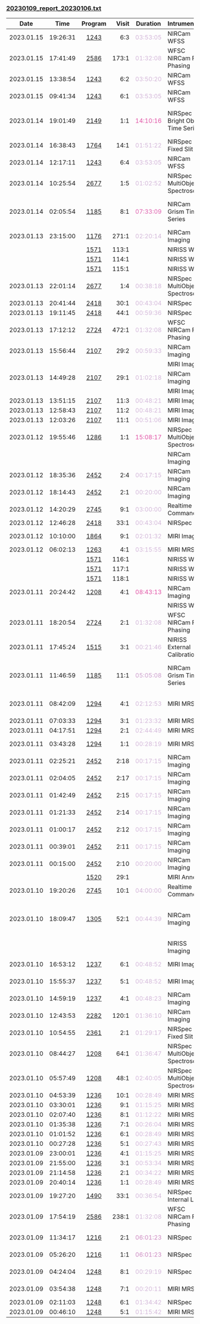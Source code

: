 

### <a href="https://www.stsci.edu/files/live/sites/www/files/home/jwst/science-execution/observing-schedules/_documents/20230109_report_20230106.txt" > 20230109_report_20230106.txt </a>

|  Date  |  Time   | Program | Visit | Duration | Intrument | Target | Keywords | 
| :----: | :-----: | :-----: | ----: | :------: | :-------- | :----- | :------- |
| 2023.01.15 | 19:26:31  | <a href="https://www.stsci.edu/jwst-program-info/program/?program=1243"> 1243 </a> |   6:3  |  <span style="color:#d3b6d9;"> 03:53:05 </span>  | NIRCam WFSS  | J0148+0600                                   |  Quasars                                          |
| 2023.01.15 | 17:41:49  | <a href="https://www.stsci.edu/jwst-program-info/program/?program=2586"> 2586 </a> | 173:1  |  <span style="color:#d4b9da;"> 01:32:08 </span>  | WFSC NIRCam Fine Phasing              | 2MASS-02085959+0506144                       |  Focus test                                       |
| 2023.01.15 | 13:38:54  | <a href="https://www.stsci.edu/jwst-program-info/program/?program=1243"> 1243 </a> |   6:2  |  <span style="color:#d4b8d9;"> 03:50:20 </span>  | NIRCam WFSS  | J0148+0600                                   |  Quasars                                          |
| 2023.01.15 | 09:41:34  | <a href="https://www.stsci.edu/jwst-program-info/program/?program=1243"> 1243 </a> |   6:1  |  <span style="color:#d3b6d9;"> 03:53:05 </span>  | NIRCam WFSS  | J0148+0600                                   |  Quasars                                          |
| 2023.01.14 | 19:01:49  | <a href="https://www.stsci.edu/jwst-program-info/program/?program=2149"> 2149 </a> |   1:1  |  <span style="color:#e155a6;"> 14:10:16 </span>  | NIRSpec Bright Object Time Series     | V-V1298-TAU, GAIA-DR3-51886439046112640      |  Exoplanet Systems,  Exoplanets,  T Tauri stars   |
| 2023.01.14 | 16:38:43  | <a href="https://www.stsci.edu/jwst-program-info/program/?program=1764"> 1764 </a> |  14:1  |  <span style="color:#d4b9da;"> 01:51:22 </span>  | NIRSpec Fixed Slit       | J0313-1806                                   |  Quasars                                          |
| 2023.01.14 | 12:17:11  | <a href="https://www.stsci.edu/jwst-program-info/program/?program=1243"> 1243 </a> |   6:4  |  <span style="color:#d3b6d9;"> 03:53:05 </span>  | NIRCam WFSS  | J0148+0600                                   |  Quasars                                          |
| 2023.01.14 | 10:25:54  | <a href="https://www.stsci.edu/jwst-program-info/program/?program=2677"> 2677 </a> |   1:5  |  <span style="color:#d4b9da;"> 01:02:52 </span>  | NIRSpec MultiObject Spectroscopy      | M-82                                         |  Starburst galaxies                               |
| 2023.01.14 | 02:05:54  | <a href="https://www.stsci.edu/jwst-program-info/program/?program=1185"> 1185 </a> |   8:1  |  <span style="color:#df64af;"> 07:33:09 </span>  | NIRCam Grism Time Series              | WASP-107                                     |  Exoplanet Systems,  K dwarfs,  K stars           |
| 2023.01.13 | 23:15:00  | <a href="https://www.stsci.edu/jwst-program-info/program/?program=1176"> 1176 </a> | 271:1  |  <span style="color:#d4b9da;"> 02:20:14 </span>  | NIRCam Imaging                        | CLG-J1212+2733                               |  Rich clusters                                    |
|  |  | <a href="https://www.stsci.edu/jwst-program-info/program/?program=1571"> 1571 </a> | 113:1  |  |  NIRISS WFSS  | Pure Parallel  |   |
|  |  | <a href="https://www.stsci.edu/jwst-program-info/program/?program=1571"> 1571 </a> | 114:1  |  |  NIRISS WFSS  | Pure Parallel  |   |
|  |  | <a href="https://www.stsci.edu/jwst-program-info/program/?program=1571"> 1571 </a> | 115:1  |  |  NIRISS WFSS  | Pure Parallel  |   |
| 2023.01.13 | 22:01:14  | <a href="https://www.stsci.edu/jwst-program-info/program/?program=2677"> 2677 </a> |   1:4  |  <span style="color:#d4b9da;"> 00:38:18 </span>  | NIRSpec MultiObject Spectroscopy      | M-82                                         |  Starburst galaxies                               |
| 2023.01.13 | 20:41:44  | <a href="https://www.stsci.edu/jwst-program-info/program/?program=2418"> 2418 </a> |  30:1  |  <span style="color:#d4b9da;"> 00:43:04 </span>  | NIRSpec IFU              | 2014YF50                                     |  Asteroid                                         |
| 2023.01.13 | 19:11:45  | <a href="https://www.stsci.edu/jwst-program-info/program/?program=2418"> 2418 </a> |  44:1  |  <span style="color:#d4b9da;"> 00:59:36 </span>  | NIRSpec IFU              | 2010ET65                                     |  Asteroid                                         |
| 2023.01.13 | 17:12:12  | <a href="https://www.stsci.edu/jwst-program-info/program/?program=2724"> 2724 </a> | 472:1  |  <span style="color:#d4b9da;"> 01:32:08 </span>  | WFSC NIRCam Fine Phasing              | 2MASS-11442687+1433413                       |  Focus test                                       |
| 2023.01.13 | 15:56:44  | <a href="https://www.stsci.edu/jwst-program-info/program/?program=2107"> 2107 </a> |  29:2  |  <span style="color:#d4b9da;"> 00:59:33 </span>  | NIRCam Imaging                        | NGC-3627                                     |  Spiral galaxies                                  |
|  |  |  |   |  |  MIRI Imaging                          | Coordinated Parallel  |   |
| 2023.01.13 | 14:49:28  | <a href="https://www.stsci.edu/jwst-program-info/program/?program=2107"> 2107 </a> |  29:1  |  <span style="color:#d4b9da;"> 01:02:18 </span>  | NIRCam Imaging                        | NGC-3627                                     |  Spiral galaxies                                  |
|  |  |  |   |  |  MIRI Imaging                          | Coordinated Parallel  |   |
| 2023.01.13 | 13:51:15  | <a href="https://www.stsci.edu/jwst-program-info/program/?program=2107"> 2107 </a> |  11:3  |  <span style="color:#d4b9da;"> 00:48:21 </span>  | MIRI Imaging                          | NGC-3627                                     |  Spiral galaxies                                  |
| 2023.01.13 | 12:58:43  | <a href="https://www.stsci.edu/jwst-program-info/program/?program=2107"> 2107 </a> |  11:2  |  <span style="color:#d4b9da;"> 00:48:21 </span>  | MIRI Imaging                          | NGC-3627                                     |  Spiral galaxies                                  |
| 2023.01.13 | 12:03:26  | <a href="https://www.stsci.edu/jwst-program-info/program/?program=2107"> 2107 </a> |  11:1  |  <span style="color:#d4b9da;"> 00:51:06 </span>  | MIRI Imaging                          | NGC-3627                                     |  Spiral galaxies                                  |
| 2023.01.12 | 19:55:46  | <a href="https://www.stsci.edu/jwst-program-info/program/?program=1286"> 1286 </a> |   1:1  |  <span style="color:#e155a6;"> 15:08:17 </span>  | NIRSpec MultiObject Spectroscopy      | MERGED-TRIMMED-NIRCAM-CAT-V1                 |                                                   |
|  |  |  |   |  |  NIRCam Imaging                        | Coordinated Parallel  |   |
| 2023.01.12 | 18:35:36  | <a href="https://www.stsci.edu/jwst-program-info/program/?program=2452"> 2452 </a> |   2:4  |  <span style="color:#d4b9da;"> 00:17:15 </span>  | NIRCam Imaging                        | MESSIER-101                                  |  Spiral galaxies                                  |
| 2023.01.12 | 18:14:43  | <a href="https://www.stsci.edu/jwst-program-info/program/?program=2452"> 2452 </a> |   2:1  |  <span style="color:#d4b9da;"> 00:20:00 </span>  | NIRCam Imaging                        | MESSIER-101                                  |  Spiral galaxies                                  |
| 2023.01.12 | 14:20:29  | <a href="https://www.stsci.edu/jwst-program-info/program/?program=2745"> 2745 </a> |   9:1  |  <span style="color:#d4b9da;"> 03:00:00 </span>  | Realtime Commanding                   |                                              |                                                   |
| 2023.01.12 | 12:46:28  | <a href="https://www.stsci.edu/jwst-program-info/program/?program=2418"> 2418 </a> |  33:1  |  <span style="color:#d4b9da;"> 00:43:04 </span>  | NIRSpec IFU              | 2005QU182                                    |  Asteroid                                         |
| 2023.01.12 | 10:10:00  | <a href="https://www.stsci.edu/jwst-program-info/program/?program=1864"> 1864 </a> |   9:1  |  <span style="color:#d4b9da;"> 02:01:32 </span>  | MIRI Imaging                          | SPT0346-52-IMAGING                           |  High-redshift galaxies                           |
| 2023.01.12 | 06:02:13  | <a href="https://www.stsci.edu/jwst-program-info/program/?program=1263"> 1263 </a> |   4:1  |  <span style="color:#d4b9da;"> 03:15:55 </span>  | MIRI MRS IFU   | MIRI-J1120-MRS                               |  Quasars                                          |
|  |  | <a href="https://www.stsci.edu/jwst-program-info/program/?program=1571"> 1571 </a> | 116:1  |  |  NIRISS WFSS  | Pure Parallel  |   |
|  |  | <a href="https://www.stsci.edu/jwst-program-info/program/?program=1571"> 1571 </a> | 117:1  |  |  NIRISS WFSS  | Pure Parallel  |   |
|  |  | <a href="https://www.stsci.edu/jwst-program-info/program/?program=1571"> 1571 </a> | 118:1  |  |  NIRISS WFSS  | Pure Parallel  |   |
| 2023.01.11 | 20:24:42  | <a href="https://www.stsci.edu/jwst-program-info/program/?program=1208"> 1208 </a> |   4:1  |  <span style="color:#e155a6;"> 08:43:13 </span>  | NIRCam Imaging                        | MACSJ0416.1-2403                             |  Rich clusters                                    |
|  |  |  |   |  |  NIRISS WFSS  | Coordinated Parallel  |   |
| 2023.01.11 | 18:20:54  | <a href="https://www.stsci.edu/jwst-program-info/program/?program=2724"> 2724 </a> |   2:1  |  <span style="color:#d4b9da;"> 01:32:08 </span>  | WFSC NIRCam Fine Phasing              | 2MASS-05562621-6359103                       |  Focus test                                       |
| 2023.01.11 | 17:45:24  | <a href="https://www.stsci.edu/jwst-program-info/program/?program=1515"> 1515 </a> |   3:1  |  <span style="color:#d4b9da;"> 00:21:46 </span>  | NIRISS External Calibration           | ASTROMETRIC-FIELD                            |  Astrometric                                      |
| 2023.01.11 | 11:46:59  | <a href="https://www.stsci.edu/jwst-program-info/program/?program=1185"> 1185 </a> |  11:1  |  <span style="color:#cc9fcd;"> 05:05:08 </span>  | NIRCam Grism Time Series              | GJ-436                                       |  Exoplanet Systems,  M dwarfs,  M stars           |
| 2023.01.11 | 08:42:09  | <a href="https://www.stsci.edu/jwst-program-info/program/?program=1294"> 1294 </a> |   4:1  |  <span style="color:#d4b9da;"> 02:12:53 </span>  | MIRI MRS IFU   | -N-CAR                                       |  A stars,  Point spread function                  |
| 2023.01.11 | 07:03:33  | <a href="https://www.stsci.edu/jwst-program-info/program/?program=1294"> 1294 </a> |   3:1  |  <span style="color:#d4b9da;"> 01:23:32 </span>  | MIRI MRS IFU   | -BET-PIC                                     |  Debris disks                                     |
| 2023.01.11 | 04:17:51  | <a href="https://www.stsci.edu/jwst-program-info/program/?program=1294"> 1294 </a> |   2:1  |  <span style="color:#d4b9da;"> 02:44:49 </span>  | MIRI MRS IFU   | -BET-PIC                                     |  Debris disks                                     |
| 2023.01.11 | 03:43:28  | <a href="https://www.stsci.edu/jwst-program-info/program/?program=1294"> 1294 </a> |   1:1  |  <span style="color:#d4b9da;"> 00:28:19 </span>  | MIRI MRS IFU   | -BET-PIC-BACKGROUND                          |  Telescope/sky background                         |
| 2023.01.11 | 02:25:21  | <a href="https://www.stsci.edu/jwst-program-info/program/?program=2452"> 2452 </a> |   2:18 |  <span style="color:#d4b9da;"> 00:17:15 </span>  | NIRCam Imaging                        | MESSIER-101                                  |  Spiral galaxies                                  |
| 2023.01.11 | 02:04:05  | <a href="https://www.stsci.edu/jwst-program-info/program/?program=2452"> 2452 </a> |   2:17 |  <span style="color:#d4b9da;"> 00:17:15 </span>  | NIRCam Imaging                        | MESSIER-101                                  |  Spiral galaxies                                  |
| 2023.01.11 | 01:42:49  | <a href="https://www.stsci.edu/jwst-program-info/program/?program=2452"> 2452 </a> |   2:15 |  <span style="color:#d4b9da;"> 00:17:15 </span>  | NIRCam Imaging                        | MESSIER-101                                  |  Spiral galaxies                                  |
| 2023.01.11 | 01:21:33  | <a href="https://www.stsci.edu/jwst-program-info/program/?program=2452"> 2452 </a> |   2:14 |  <span style="color:#d4b9da;"> 00:17:15 </span>  | NIRCam Imaging                        | MESSIER-101                                  |  Spiral galaxies                                  |
| 2023.01.11 | 01:00:17  | <a href="https://www.stsci.edu/jwst-program-info/program/?program=2452"> 2452 </a> |   2:12 |  <span style="color:#d4b9da;"> 00:17:15 </span>  | NIRCam Imaging                        | MESSIER-101                                  |  Spiral galaxies                                  |
| 2023.01.11 | 00:39:01  | <a href="https://www.stsci.edu/jwst-program-info/program/?program=2452"> 2452 </a> |   2:11 |  <span style="color:#d4b9da;"> 00:17:15 </span>  | NIRCam Imaging                        | MESSIER-101                                  |  Spiral galaxies                                  |
| 2023.01.11 | 00:15:00  | <a href="https://www.stsci.edu/jwst-program-info/program/?program=2452"> 2452 </a> |   2:10 |  <span style="color:#d4b9da;"> 00:20:00 </span>  | NIRCam Imaging                        | MESSIER-101                                  |  Spiral galaxies                                  |
|  |  | <a href="https://www.stsci.edu/jwst-program-info/program/?program=1520"> 1520 </a> |  29:1  |  |  MIRI Anneal                           | Internal Calibration  |   |
| 2023.01.10 | 19:20:26  | <a href="https://www.stsci.edu/jwst-program-info/program/?program=2745"> 2745 </a> |  10:1  |  <span style="color:#d3b4d7;"> 04:00:00 </span>  | Realtime Commanding                   |                                              |                                                   |
| 2023.01.10 | 18:09:47  | <a href="https://www.stsci.edu/jwst-program-info/program/?program=1305"> 1305 </a> |  52:1  |  <span style="color:#d4b9da;"> 00:44:39 </span>  | NIRCam Imaging                        | ANDROMEDA-III                                |  Dwarf galaxies,  Dwarf spheroidal galaxies       |
|  |  |  |   |  |  NIRISS Imaging                        | Coordinated Parallel  |   |
| 2023.01.10 | 16:53:12  | <a href="https://www.stsci.edu/jwst-program-info/program/?program=1237"> 1237 </a> |   6:1  |  <span style="color:#d4b9da;"> 00:48:52 </span>  | MIRI Imaging                          | DIGELC1-B                                    |  Young star clusters                              |
| 2023.01.10 | 15:55:37  | <a href="https://www.stsci.edu/jwst-program-info/program/?program=1237"> 1237 </a> |   5:1  |  <span style="color:#d4b9da;"> 00:48:52 </span>  | MIRI Imaging                          | DIGELC1-A                                    |  Young star clusters                              |
| 2023.01.10 | 14:59:19  | <a href="https://www.stsci.edu/jwst-program-info/program/?program=1237"> 1237 </a> |   4:1  |  <span style="color:#d4b9da;"> 00:48:23 </span>  | NIRCam Imaging                        | DIGELC1-A                                    |  Young star clusters                              |
| 2023.01.10 | 12:43:53  | <a href="https://www.stsci.edu/jwst-program-info/program/?program=2282"> 2282 </a> | 120:1  |  <span style="color:#d4b9da;"> 01:36:10 </span>  | NIRCam Imaging                        | WHL0137-08                                   |  Rich clusters                                    |
| 2023.01.10 | 10:54:55  | <a href="https://www.stsci.edu/jwst-program-info/program/?program=2361"> 2361 </a> |   2:1  |  <span style="color:#d4b9da;"> 01:29:17 </span>  | NIRSpec Fixed Slit       | 2085HENAN                                    |  Asteroid                                         |
| 2023.01.10 | 08:44:27  | <a href="https://www.stsci.edu/jwst-program-info/program/?program=1208"> 1208 </a> |  64:1  |  <span style="color:#d4b9da;"> 01:36:47 </span>  | NIRSpec MultiObject Spectroscopy      | MACS0417-NCF-NIRSPEC-TARGETS-V0              |                                                   |
| 2023.01.10 | 05:57:49  | <a href="https://www.stsci.edu/jwst-program-info/program/?program=1208"> 1208 </a> |  48:1  |  <span style="color:#d4b9da;"> 02:40:05 </span>  | NIRSpec MultiObject Spectroscopy      | MACS0417-CLU-NIRSPEC-TARGETS-V0              |                                                   |
| 2023.01.10 | 04:53:39  | <a href="https://www.stsci.edu/jwst-program-info/program/?program=1236"> 1236 </a> |  10:1  |  <span style="color:#d4b9da;"> 00:28:49 </span>  | MIRI MRS IFU   | PER-EMB-55                                   |  Protostars                                       |
| 2023.01.10 | 03:30:01  | <a href="https://www.stsci.edu/jwst-program-info/program/?program=1236"> 1236 </a> |   9:1  |  <span style="color:#d4b9da;"> 01:15:25 </span>  | MIRI MRS IFU   | PER-EMB-11                                   |  Protostars                                       |
| 2023.01.10 | 02:07:40  | <a href="https://www.stsci.edu/jwst-program-info/program/?program=1236"> 1236 </a> |   8:1  |  <span style="color:#d4b9da;"> 01:12:22 </span>  | MIRI MRS IFU   | PER-EMB-12                                   |  Protostars                                       |
| 2023.01.10 | 01:35:38  | <a href="https://www.stsci.edu/jwst-program-info/program/?program=1236"> 1236 </a> |   7:1  |  <span style="color:#d4b9da;"> 00:26:04 </span>  | MIRI MRS IFU   | PER-EMB-27                                   |  Protostars                                       |
| 2023.01.10 | 01:01:52  | <a href="https://www.stsci.edu/jwst-program-info/program/?program=1236"> 1236 </a> |   6:1  |  <span style="color:#d4b9da;"> 00:28:49 </span>  | MIRI MRS IFU   | EDJ2009-183                                  |  Protostars                                       |
| 2023.01.10 | 00:27:28  | <a href="https://www.stsci.edu/jwst-program-info/program/?program=1236"> 1236 </a> |   5:1  |  <span style="color:#d4b9da;"> 00:27:43 </span>  | MIRI MRS IFU   | PER-EMB-35                                   |  Protostars                                       |
| 2023.01.09 | 23:00:01  | <a href="https://www.stsci.edu/jwst-program-info/program/?program=1236"> 1236 </a> |   4:1  |  <span style="color:#d4b9da;"> 01:15:25 </span>  | MIRI MRS IFU   | PER-BACKGROUND                               |  Blank field                                      |
| 2023.01.09 | 21:55:00  | <a href="https://www.stsci.edu/jwst-program-info/program/?program=1236"> 1236 </a> |   3:1  |  <span style="color:#d4b9da;"> 00:53:34 </span>  | MIRI MRS IFU   | PER-EMB-33                                   |  Protostars                                       |
| 2023.01.09 | 21:14:58  | <a href="https://www.stsci.edu/jwst-program-info/program/?program=1236"> 1236 </a> |   2:1  |  <span style="color:#d4b9da;"> 00:34:22 </span>  | MIRI MRS IFU   | PER-EMB-22                                   |  Protostars                                       |
| 2023.01.09 | 20:40:14  | <a href="https://www.stsci.edu/jwst-program-info/program/?program=1236"> 1236 </a> |   1:1  |  <span style="color:#d4b9da;"> 00:28:49 </span>  | MIRI MRS IFU   | L1448IRS1                                    |  Protostars                                       |
| 2023.01.09 | 19:27:20  | <a href="https://www.stsci.edu/jwst-program-info/program/?program=1490"> 1490 </a> |  33:1  |  <span style="color:#d4b9da;"> 00:36:54 </span>  | NIRSpec Internal Lamp                 |                                              |                                                   |
| 2023.01.09 | 17:54:19  | <a href="https://www.stsci.edu/jwst-program-info/program/?program=2586"> 2586 </a> | 238:1  |  <span style="color:#d4b9da;"> 01:32:08 </span>  | WFSC NIRCam Fine Phasing              | 2MASS-02550295-2547265                       |  Focus test                                       |
| 2023.01.09 | 11:34:17  | <a href="https://www.stsci.edu/jwst-program-info/program/?program=1216"> 1216 </a> |   2:1  |  <span style="color:#cd8bc2;"> 06:01:23 </span>  | NIRSpec IFU              | 18660-GS-3.07-S                              |  High-redshift galaxies                           |
| 2023.01.09 | 05:26:20  | <a href="https://www.stsci.edu/jwst-program-info/program/?program=1216"> 1216 </a> |   1:1  |  <span style="color:#cd8bc2;"> 06:01:23 </span>  | NIRSpec IFU              | 23170-GS-2.97-S                              |  High-redshift galaxies                           |
| 2023.01.09 | 04:24:04  | <a href="https://www.stsci.edu/jwst-program-info/program/?program=1248"> 1248 </a> |   8:1  |  <span style="color:#d4b9da;"> 00:29:19 </span>  | NIRSpec IFU              | URANUS-BACKGROUND                            |  Planet                                           |
| 2023.01.09 | 03:54:38  | <a href="https://www.stsci.edu/jwst-program-info/program/?program=1248"> 1248 </a> |   7:1  |  <span style="color:#d4b9da;"> 00:20:11 </span>  | MIRI MRS IFU   | URANUS-BACKGROUND                            |  Planet                                           |
| 2023.01.09 | 02:11:03  | <a href="https://www.stsci.edu/jwst-program-info/program/?program=1248"> 1248 </a> |   6:1  |  <span style="color:#d4b9da;"> 01:34:42 </span>  | NIRSpec IFU              | URANUS                                       |  Planet                                           |
| 2023.01.09 | 00:46:10  | <a href="https://www.stsci.edu/jwst-program-info/program/?program=1248"> 1248 </a> |   5:1  |  <span style="color:#d4b9da;"> 01:15:42 </span>  | MIRI MRS IFU   | URANUS                                       |  Planet                                           |
